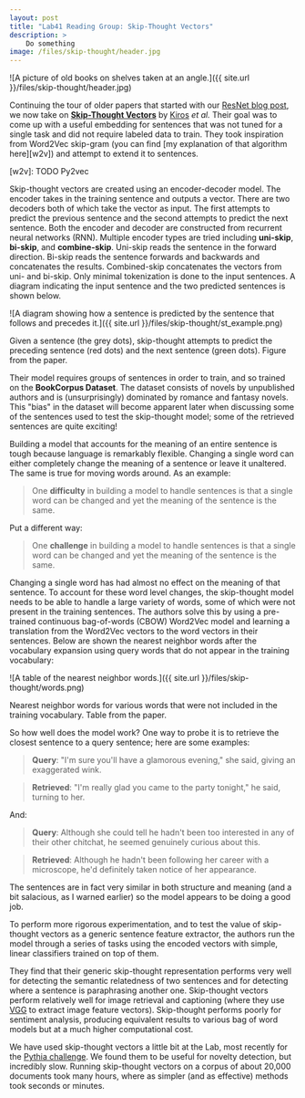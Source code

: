 ```yaml
---
layout: post
title: "Lab41 Reading Group: Skip-Thought Vectors"
description: >
    Do something
image: /files/skip-thought/header.jpg
---
```


![A picture of old books on shelves taken at an angle.]({{ site.url
}}/files/skip-thought/header.jpg)

Continuing the tour of older papers that started with our [ResNet blog
post][rn], we now take on [**Skip-Thought Vectors**][arxiv] by [Kiros][kiros]
_et al._ Their goal was to come up with a useful embedding for sentences that
was not tuned for a single task and did not require labeled data to train.
They took inspiration from Word2Vec skip-gram (you can find [my explanation of
that algorithm here][w2v]) and attempt to extend it to sentences.

[rn]: TODO
[arxiv]: https://arxiv.org/abs/1506.06726
[kiros]: http://www.cs.toronto.edu/~rkiros/
[w2v]: TODO Py2vec

Skip-thought vectors are created using an encoder-decoder model. The encoder
takes in the training sentence and outputs a vector. There are two decoders
both of which take the vector as input. The first attempts to predict the
previous sentence and the second attempts to predict the next sentence. Both
the encoder and decoder are constructed from recurrent neural networks (RNN).
Multiple encoder types are tried including **uni-skip**, **bi-skip**, and
**combine-skip**. Uni-skip reads the sentence in the forward direction.
Bi-skip reads the sentence forwards and backwards and concatenates the
results. Combined-skip concatenates the vectors from uni- and bi-skip. Only
minimal tokenization is done to the input sentences. A diagram indicating the
input sentence and the two predicted sentences is shown below.

![A diagram showing how a sentence is predicted by the sentence that follows
and precedes it.]({{ site.url }}/files/skip-thought/st_example.png)

Given a sentence (the grey dots), skip-thought attempts to predict the
preceding sentence (red dots) and the next sentence (green dots). Figure from
the paper.

Their model requires groups of sentences in order to train, and so trained on
the **BookCorpus Dataset**. The dataset consists of novels by unpublished authors
and is (unsurprisingly) dominated by romance and fantasy novels. This "bias"
in the dataset will become apparent later when discussing some of the
sentences used to test the skip-thought model; some of the retrieved sentences
are quite exciting!

Building a model that accounts for the meaning of an entire sentence is tough
because language is remarkably flexible. Changing a single word can either
completely change the meaning of a sentence or leave it unaltered. The same is
true for moving words around. As an example:

> One **difficulty** in building a model to handle sentences is that a single
> word can be changed and yet the meaning of the sentence is the same.

Put a different way:

> One **challenge** in building a model to handle sentences is that a single
> word can be changed and yet the meaning of the sentence is the same.

Changing a single word has had almost no effect on the meaning of that
sentence. To account for these word level changes, the skip-thought model
needs to be able to handle a large variety of words, some of which were not
present in the training sentences. The authors solve this by using a
pre-trained continuous bag-of-words (CBOW) Word2Vec model and learning a
translation from the Word2Vec vectors to the word vectors in their sentences.
Below are shown the nearest neighbor words after the vocabulary expansion
using query words that do not appear in the training vocabulary:

![A table of the nearest neighbor words.]({{ site.url }}/files/skip-thought/words.png)

Nearest neighbor words for various words that were not included in the
training vocabulary. Table from the paper.

So how well does the model work? One way to probe it is to retrieve the
closest sentence to a query sentence; here are some examples:

> **Query**: "I'm sure you'll have a glamorous evening," she said, giving an
> exaggerated wink.

> **Retrieved**: "I'm really glad you came to the party
> tonight," he said, turning to her.

And:

> **Query**: Although she could tell he hadn't been too interested in any of
> their other chitchat, he seemed genuinely curious about this.

> **Retrieved**: Although he hadn't been following her career with a
> microscope, he'd definitely taken notice of her appearance.

The sentences are in fact very similar in both structure and meaning (and a
bit salacious, as I warned earlier) so the model appears to be doing a good
job.

To perform more rigorous experimentation, and to test the value of
skip-thought vectors as a generic sentence feature extractor, the authors run
the model through a series of tasks using the encoded vectors with simple,
linear classifiers trained on top of them.

They find that their generic skip-thought representation performs very well
for detecting the semantic relatedness of two sentences and for detecting
where a sentence is paraphrasing another one. Skip-thought vectors perform
relatively well for image retrieval and captioning (where they use [VGG][vgg]
to extract image feature vectors). Skip-thought performs poorly for sentiment
analysis, producing equivalent results to various bag of word models but at a
much higher computational cost.

[vgg]: https://arxiv.org/pdf/1409.1556.pdf

We have used skip-thought vectors a little bit at the Lab, most recently for
the [Pythia challenge][pythia]. We found them to be useful for novelty
detection, but incredibly slow. Running skip-thought vectors on a corpus of
about 20,000 documents took many hours, where as simpler (and as effective)
methods took seconds or minutes.

[pythia]: https://gab41.lab41.org/tell-me-something-i-dont-know-detecting-novelty-and-redundancy-with-natural-language-processing-818124e4013c#.6xf8nejr9
